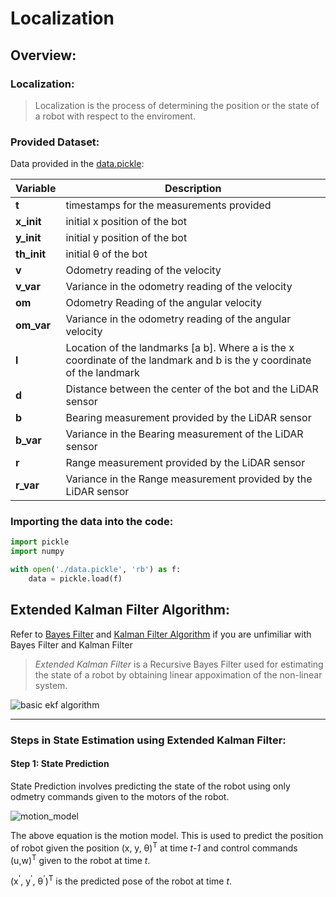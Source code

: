 # Localization 
## Overview:

### Localization:

> Localization is the process of determining the position or the state of a robot with respect to the enviroment.


### Provided Dataset:
Data provided in the [data.pickle](Resources/data.pickle):

| Variable | Description|
|-----------|------------|
| **t** | timestamps for the measurements provided|
| **x_init** | initial x position of the bot|
| **y_init** | initial y position of the bot|
| **th_init** | initial &theta; of the bot|
| **v** | Odometry reading of the velocity|
| **v_var** | Variance in the odometry reading of the velocity|
| **om** | Odometry Reading of the angular velocity|
| **om_var** | Variance in the odometry reading of the angular velocity|
| **l** | Location of the landmarks [a b]. Where a is the x coordinate of the landmark and b is the y coordinate of the landmark|
| **d** | Distance between the center of the bot and the LiDAR sensor|
| **b** | Bearing measurement provided by the LiDAR sensor|
| **b_var** | Variance in the Bearing measurement of the LiDAR sensor|
| **r** | Range measurement provided by the LiDAR sensor|
| **r_var** | Variance in the Range measurement provided by the LiDAR sensor|


### Importing the data into the code:

```python
import pickle
import numpy

with open('./data.pickle', 'rb') as f:
    data = pickle.load(f)
```

## Extended Kalman Filter Algorithm:

Refer to [Bayes Filter](https://youtu.be/oUq0a8jHSQg) and [Kalman Filter Algorithm](https://youtu.be/o_HW6GnLqvg) if you are unfimiliar with Bayes Filter and Kalman Filter


> *Extended Kalman Filter* is a Recursive Bayes Filter used for estimating the state of a robot by obtaining linear appoximation of the non-linear system.

![basic ekf algorithm](https://i.ibb.co/QrNHh0Y/Screenshot-2021-01-14-at-10-03-43-AM.png)

___
### Steps in State Estimation using Extended Kalman Filter:

#### Step 1: State Prediction
State Prediction involves predicting the state of the robot using only odmetry commands given to the motors of the robot.

![motion_model](https://i.ibb.co/nsxkyY4/Screenshot-2021-01-02-at-6-13-38-PM.png)

The above equation is the motion model. This is used to predict the position of robot given the position (x, y, &theta;)<sup>T</sup> at time *t-1* and control commands (u,w)<sup>T</sup> given to the robot at time *t*.

(x<sup>'</sup>, y<sup>'</sup>, &theta;<sup>'</sup>)<sup>T</sup> is the predicted pose of the robot at time *t*. 




